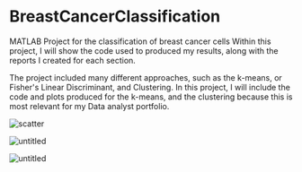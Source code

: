 # BreastCancerClassification
MATLAB Project for the classification of breast cancer cells
Within this project, I will show the code used to produced my results, along with the reports I created for each section.

The project included many different approaches, such as the k-means, or Fisher's Linear Discriminant, and Clustering. In this project, I will include the code and plots produced for the k-means, and the clustering because this is most relevant for my Data analyst portfolio.

![scatter](https://user-images.githubusercontent.com/75098630/125321098-42981600-e334-11eb-99a1-99423c9b12a3.png)

![untitled](https://user-images.githubusercontent.com/75098630/125321150-4e83d800-e334-11eb-963f-acfe05ce7112.png)

![untitled](https://user-images.githubusercontent.com/75098630/125321196-59d70380-e334-11eb-8bc8-503399641d0c.png)
